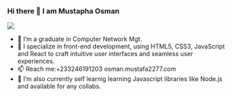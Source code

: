 ###                                                          Hi there 👋 I am Mustapha Osman
![](https://media2.giphy.com/media/4rZA5D22301iMgrUNd/giphy.gif?cid=ecf05e47uaklb5cm7id93yvwg01njpfd5j22afsvetcdnrxj&rid=giphy.gif&ct=g)
- 🔭 I’m a graduate in Computer Network Mgt.
- 🌱 I specialize in front-end development, using HTML5, CSS3, JavaScript and React to craft intuitive user interfaces and seamless   user experiences.
- 📫 Reach me:+233246191203 osman.mustafa2277.com
- 🌱 I’m also currently self learnig learning Javascript libraries like Node.js and available for any collabs.
